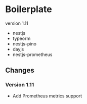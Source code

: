 # Boilerplate 
version 1.11

* nestjs
* typeorm
* nestjs-pino
* dayjs
* nestjs-prometheus


## Changes
### Version 1.11
* Add Prometheus metrics support
